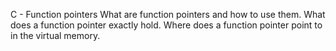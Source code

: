 C - Function pointers
What are function pointers and how to use them.
What does a function pointer exactly hold.
Where does a function pointer point to in the virtual memory.

